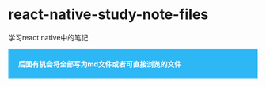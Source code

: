 # react-native-study-note-files
学习react native中的笔记

<div style="padding:20px;background:#2db7f5;color:#fff;">
  <strong>后面有机会将全部写为md文件或者可直接浏览的文件</strong>
</div>
